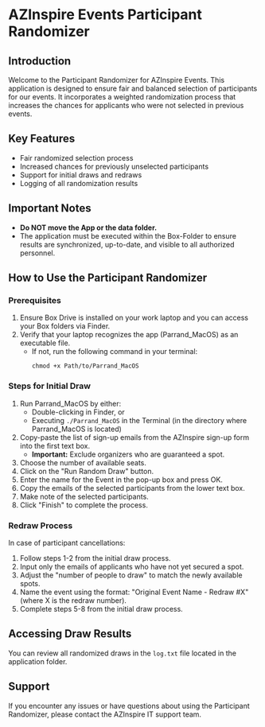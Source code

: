 # AZInspire Events Participant Randomizer

## Introduction

Welcome to the Participant Randomizer for AZInspire Events. This application is designed to ensure fair and balanced selection of participants for our events. It incorporates a weighted randomization process that increases the chances for applicants who were not selected in previous events.

## Key Features

- Fair randomized selection process
- Increased chances for previously unselected participants
- Support for initial draws and redraws
- Logging of all randomization results

## Important Notes

- **Do NOT move the App or the data folder.** 
- The application must be executed within the Box-Folder to ensure results are synchronized, up-to-date, and visible to all authorized personnel.

## How to Use the Participant Randomizer

### Prerequisites

1. Ensure Box Drive is installed on your work laptop and you can access your Box folders via Finder.
2. Verify that your laptop recognizes the app (Parrand_MacOS) as an executable file.
   - If not, run the following command in your terminal:
     ```
     chmod +x Path/to/Parrand_MacOS
     ```

### Steps for Initial Draw

1. Run Parrand_MacOS by either:
   - Double-clicking in Finder, or
   - Executing `./Parrand_MacOS` in the Terminal (in the directory where Parrand_MacOS is located)
2. Copy-paste the list of sign-up emails from the AZInspire sign-up form into the first text box.
   - **Important:** Exclude organizers who are guaranteed a spot.
3. Choose the number of available seats.
4. Click on the "Run Random Draw" button.
5. Enter the name for the Event in the pop-up box and press OK.
6. Copy the emails of the selected participants from the lower text box.
7. Make note of the selected participants.
8. Click "Finish" to complete the process.

### Redraw Process

In case of participant cancellations:

1. Follow steps 1-2 from the initial draw process.
2. Input only the emails of applicants who have not yet secured a spot.
3. Adjust the "number of people to draw" to match the newly available spots.
4. Name the event using the format: "Original Event Name - Redraw #X" (where X is the redraw number).
5. Complete steps 5-8 from the initial draw process.

## Accessing Draw Results

You can review all randomized draws in the `log.txt` file located in the application folder.

## Support

If you encounter any issues or have questions about using the Participant Randomizer, please contact the AZInspire IT support team.